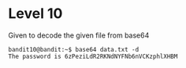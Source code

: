 # Level 10

Given to decode the given file from base64
```
bandit10@bandit:~$ base64 data.txt -d
The password is 6zPeziLdR2RKNdNYFNb6nVCKzphlXHBM
```